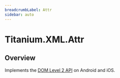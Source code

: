 ```yaml
---
breadcrumbLabel: Attr
sidebar: auto
---
```


# Titanium.XML.Attr

<ProxySummary/>

## Overview

Implements the [DOM Level 2 API](https://www.w3.org/TR/DOM-Level-2-Core/core.html#ID-637646024) on
Android and iOS.

<ApiDocs/>
